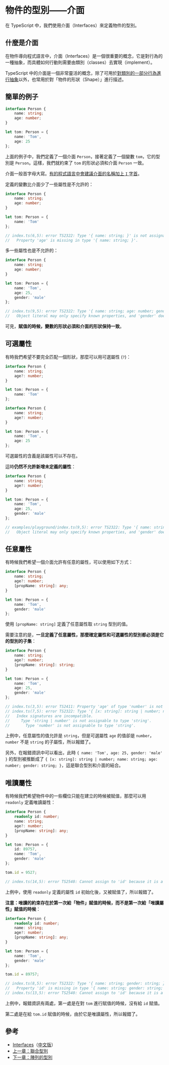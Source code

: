 # 物件的型別——介面

在 TypeScript 中，我們使用介面（Interfaces）來定義物件的型別。

## 什麼是介面

在物件導向程式語言中，介面（Interfaces）是一個很重要的概念，它是對行為的一種抽象，而具體如何行動則需要由類別（classes）去實現（implement）。

TypeScript 中的介面是一個非常靈活的概念，除了可用於[對類別的一部分行為進行抽象](../advanced/class-and-interfaces.md#類別實現介面)以外，也常用於對「物件的形狀（Shape）」進行描述。

## 簡單的例子

```typescript
interface Person {
    name: string;
    age: number;
}

let tom: Person = {
    name: 'Tom',
    age: 25
};
```

上面的例子中，我們定義了一個介面 `Person`，接著定義了一個變數 `tom`，它的型別是 `Person`。這樣，我們就約束了 `tom` 的形狀必須和介面 `Person` 一致。

介面一般首字母大寫。[有的程式語言中會建議介面的名稱加上 `I` 字首](https://msdn.microsoft.com/en-us/library/8bc1fexb%28v=vs.71%29.aspx)。

定義的變數比介面少了一些屬性是不允許的：

```typescript
interface Person {
    name: string;
    age: number;
}

let tom: Person = {
    name: 'Tom'
};

// index.ts(6,5): error TS2322: Type '{ name: string; }' is not assignable to type 'Person'.
//   Property 'age' is missing in type '{ name: string; }'.
```

多一些屬性也是不允許的：

```typescript
interface Person {
    name: string;
    age: number;
}

let tom: Person = {
    name: 'Tom',
    age: 25,
    gender: 'male'
};

// index.ts(9,5): error TS2322: Type '{ name: string; age: number; gender: string; }' is not assignable to type 'Person'.
//   Object literal may only specify known properties, and 'gender' does not exist in type 'Person'.
```

可見，**賦值的時候，變數的形狀必須和介面的形狀保持一致**。

## 可選屬性

有時我們希望不要完全匹配一個形狀，那麼可以用可選屬性 \(`?`\)：

```typescript
interface Person {
    name: string;
    age?: number;
}

let tom: Person = {
    name: 'Tom'
};
```

```typescript
interface Person {
    name: string;
    age?: number;
}

let tom: Person = {
    name: 'Tom',
    age: 25
};
```

可選屬性的含義是該屬性可以不存在。

這時**仍然不允許新增未定義的屬性**：

```typescript
interface Person {
    name: string;
    age?: number;
}

let tom: Person = {
    name: 'Tom',
    age: 25,
    gender: 'male'
};

// examples/playground/index.ts(9,5): error TS2322: Type '{ name: string; age: number; gender: string; }' is not assignable to type 'Person'.
//   Object literal may only specify known properties, and 'gender' does not exist in type 'Person'.
```

## 任意屬性

有時候我們希望一個介面允許有任意的屬性，可以使用如下方式：

```typescript
interface Person {
    name: string;
    age?: number;
    [propName: string]: any;
}

let tom: Person = {
    name: 'Tom',
    gender: 'male'
};
```

使用 `[propName: string]` 定義了任意屬性取 `string` 型別的值。

需要注意的是，**一旦定義了任意屬性，那麼確定屬性和可選屬性的型別都必須是它的型別的子集**：

```typescript
interface Person {
    name: string;
    age?: number;
    [propName: string]: string;
}

let tom: Person = {
    name: 'Tom',
    age: 25,
    gender: 'male'
};

// index.ts(3,5): error TS2411: Property 'age' of type 'number' is not assignable to string index type 'string'.
// index.ts(7,5): error TS2322: Type '{ [x: string]: string | number; name: string; age: number; gender: string; }' is not assignable to type 'Person'.
//   Index signatures are incompatible.
//     Type 'string | number' is not assignable to type 'string'.
//       Type 'number' is not assignable to type 'string'.
```

上例中，任意屬性的值允許是 `string`，但是可選屬性 `age` 的值卻是 `number`，`number` 不是 `string` 的子屬性，所以報錯了。

另外，在報錯資訊中可以看出，此時 `{ name: 'Tom', age: 25, gender: 'male' }` 的型別被推斷成了 `{ [x: string]: string | number; name: string; age: number; gender: string; }`，這是聯合型別和介面的結合。

## 唯讀屬性

有時候我們希望物件中的一些欄位只能在建立的時候被賦值，那麼可以用 `readonly` 定義唯讀屬性：

```typescript
interface Person {
    readonly id: number;
    name: string;
    age?: number;
    [propName: string]: any;
}

let tom: Person = {
    id: 89757,
    name: 'Tom',
    gender: 'male'
};

tom.id = 9527;

// index.ts(14,5): error TS2540: Cannot assign to 'id' because it is a constant or a read-only property.
```

上例中，使用 `readonly` 定義的屬性 `id` 初始化後，又被賦值了，所以報錯了。

**注意：唯讀的約束存在於第一次給「物件」賦值的時候，而不是第一次給「唯讀屬性」賦值的時候**：

```typescript
interface Person {
    readonly id: number;
    name: string;
    age?: number;
    [propName: string]: any;
}

let tom: Person = {
    name: 'Tom',
    gender: 'male'
};

tom.id = 89757;

// index.ts(8,5): error TS2322: Type '{ name: string; gender: string; }' is not assignable to type 'Person'.
//   Property 'id' is missing in type '{ name: string; gender: string; }'.
// index.ts(13,5): error TS2540: Cannot assign to 'id' because it is a constant or a read-only property.
```

上例中，報錯資訊有兩處，第一處是在對 `tom` 進行賦值的時候，沒有給 `id` 賦值。

第二處是在給 `tom.id` 賦值的時候，由於它是唯讀屬性，所以報錯了。

## 參考

* [Interfaces](http://www.typescriptlang.org/docs/handbook/interfaces.html)（[中文版](https://zhongsp.gitbooks.io/typescript-handbook/content/doc/handbook/Interfaces.html)）
* [上一章：聯合型別](union-types.md)
* [下一章：陣列的型別](type-of-array.md)

